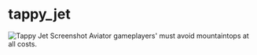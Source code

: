 # tappy_jet
![Tappy Jet Screenshot](homepageflappyjet.png)
 Aviator gameplayers' must avoid mountaintops at all costs.
